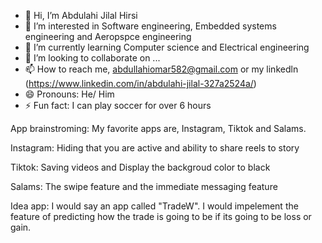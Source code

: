 - 👋 Hi, I’m Abdulahi Jilal Hirsi
- 👀 I’m interested in Software engineering, Embedded systems engineering and Aeropspce engineering 
- 🌱 I’m currently learning Computer science and Electrical engineering
- 💞️ I’m looking to collaborate on ...
- 📫 How to reach me, abdullahiomar582@gmail.com or my linkedln (https://www.linkedin.com/in/abdulahi-jilal-327a2524a/) 
- 😄 Pronouns: He/ Him
- ⚡ Fun fact: I can play soccer for over 6 hours


App brainstroming: My favorite apps are, Instagram, Tiktok and Salams.
  
  Instagram: Hiding that you are active and ability to share reels to story
   
   Tiktok: Saving videos and Display the backgroud color to black
   
   Salams: The swipe feature and the immediate messaging feature

Idea app: I would say an app called "TradeW". I would impelement the feature of predicting how the trade is going to be if its going to be loss or gain. 

            
